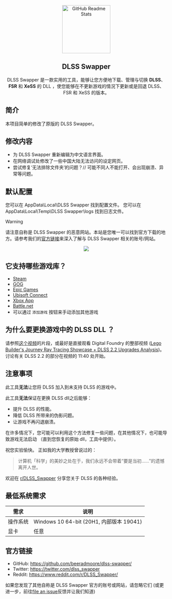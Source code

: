 <p align="center">
 <img width="150px" src="https://beeradmoore.github.io/dlss-swapper/logo_250.png" align="center" alt="GitHub Readme Stats" />
 <h2 align="center">DLSS Swapper
</h2>
 <p align="center">DLSS Swapper 是一款实用的工具，能够让您方便地下载、管理与切换 <strong>DLSS</strong>、<strong>FSR</strong> 和 <strong>XeSS</strong> 的 DLL ，使您能够在不更新游戏的情況下更新或是回退 DLSS、FSR 和 XeSS 的版本。</p>
</p>

## 简介
   本项目简单的修改了原版的 DLSS Swapper。

##  修改内容

- 为 DLSS Swapper 重新编辑为中文语言界面。
- 在网络调试处修改了一些中国大陆无法访问的设定网页。
- 尝试修复‘无法排除文件夹’的问题？// 可能不同人不能打开、会出现崩溃、异常等问题。

## 默认配置

您可以在 AppData\Local\DLSS Swapper 找到配置文件。
您可以在 AppData\Local\Temp\DLSS Swapper\logs 找到日志文件。  

> [!WARNING]
> 请注意自称是 DLSS Swapper 的恶意网站。本站是您唯一可以找到官方下载的地方。请参考我们的[官方链接](#官方链接)来深入了解与 DLSS Swapper 相关的账号/网站。

<p align="center">
    <img src="https://beeradmoore.github.io/dlss-swapper/images/usage/usage_4.gif" />
</p>

## 它支持哪些游戏库？

- [Steam](https://store.steampowered.com/)
- [GOG](https://www.gog.com/en/)
- [Epic Games](https://store.epicgames.com/)
- [Ubisoft Connect](https://www.ubisoft.com/)
- [Xbox App](https://www.xbox.com/)
- [Battle.net](https://shop.battle.net/)
- 可以通过 `添加游戏` 按钮来手动添加其他游戏

## 为什么要更换游戏中的 DLSS DLL ？

请参照[这个视频](https://youtube.com/clip/UgzYyeox3s7jFJZAvYF4AaABCQ)的片段，或最好是直接观看 Digital Foundry 的整部视频 ([Lego Builder's Journey Ray Tracing Showcase + DLSS 2.2 Upgrades Analysis](https://www.youtube.com/watch?v=dtbqJXb1UDw))。讨论有关 DLSS 2.2 的部分在视频的 11:40 处开始。

## 注意事项

此工具**无法**让您将 DLSS 加入到未支持 DLSS 的游戏中。

此工具**无法**保证在更换 DLSS dll之后能够：

- 提升 DLSS 的性能。
- 降低 DLSS 所带来的伪影问题。
- 让游戏不再闪退崩溃。

在许多情况下，您可能可以利用这个方法修复一些问题，在其他情况下，也可能导致游戏无法启动 （直到您恢复的原始 dll，工具中提供）。

祝您实验愉快。 正如我的大学教授曾说过的：

> 计算机「科学」的美妙之处在于，我们永远不会带着“要是当初......”的遗憾离开人世。

欢迎在 [r/DLSS_Swapper](https://www.reddit.com/r/DLSS_Swapper/) 分享您关于 DLSS 的各种经验。

## 最低系统需求

| 需求     | 说明                                     |
| -------- | ---------------------------------------- |
| 操作系统 | Windows 10 64-bit (20H1, 内部版本 19041) |
| 显卡   | 任意                                     |

## 官方链接

- GitHub: https://github.com/beeradmoore/dlss-swapper/
- Twitter: https://twitter.com/dlss_swapper
- Reddit: https://www.reddit.com/r/DLSS_Swapper/

如果您发现了其他自称是 DLSS Swapper 官方的账号或网站，请忽略它们 (或更进一步，前往[file an issue](https://github.com/beeradmoore/dlss-swapper/issues/new?template=other_issue.yml)反馈并让我们知道)
